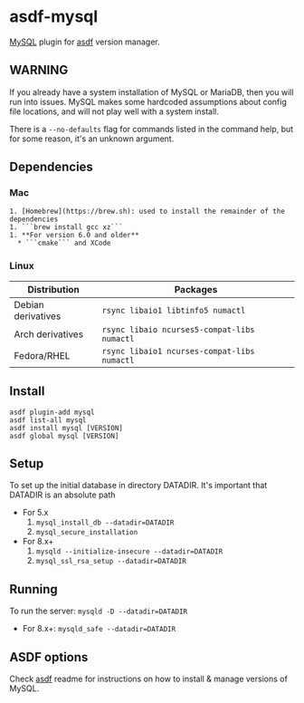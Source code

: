 # asdf-mysql

[MySQL](https://www.mysql.com/) plugin for [asdf](https://github.com/asdf-vm/asdf) version manager.

## WARNING

If you already have a system installation of MySQL or MariaDB, then
you will run into issues. MySQL makes some hardcoded assumptions about config
file locations, and will not play well with a system install.

There is a ```--no-defaults``` flag for commands listed in the command
help, but for some reason, it's an unknown argument.

## Dependencies

### Mac
    1. [Homebrew](https://brew.sh): used to install the remainder of the dependencies
    1. ```brew install gcc xz```
    1. **For version 6.0 and older**
      * ```cmake``` and XCode

### Linux

| **Distribution** | **Packages** |
|---|---|
| Debian derivatives | `rsync libaio1 libtinfo5 numactl` |
| Arch derivatives | `rsync libaio ncurses5-compat-libs numactl` |
| Fedora/RHEL | `rsync libaio1 ncurses-compat-libs numactl` |

## Install

```
asdf plugin-add mysql
asdf list-all mysql
asdf install mysql [VERSION]
asdf global mysql [VERSION]
```

## Setup

To set up the initial database in directory DATADIR. It's important
that DATADIR is an absolute path

* For 5.x
  1. ```mysql_install_db --datadir=DATADIR```
  1. ```mysql_secure_installation```
* For 8.x+
  1. ```mysqld --initialize-insecure --datadir=DATADIR```
  1. ```mysql_ssl_rsa_setup --datadir=DATADIR```


## Running

To run the server: ```mysqld -D --datadir=DATADIR```
* For 8.x+: ```mysqld_safe --datadir=DATADIR```
  

## ASDF options

Check [asdf](https://github.com/asdf-vm/asdf) readme for instructions on how to install & manage versions of MySQL.
